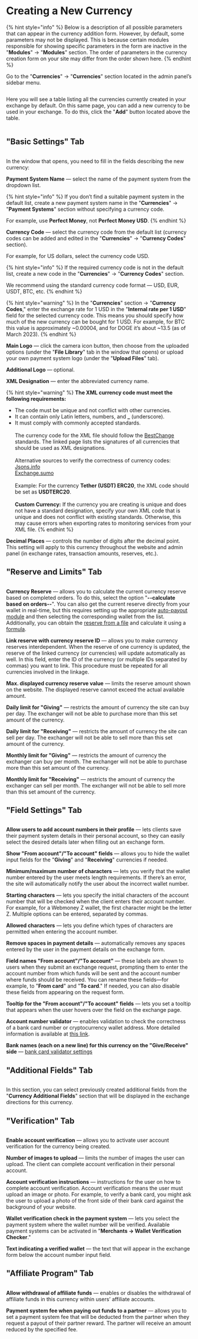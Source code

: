# Creating a New Currency

{% hint style="info" %}
Below is a description of all possible parameters that can appear in the currency addition form. However, by default, some parameters may not be displayed. This is because certain modules responsible for showing specific parameters in the form are inactive in the "**Modules**" → "**Modules**" section. The order of parameters in the currency creation form on your site may differ from the order shown here.
{% endhint %}

Go to the "**Currencies**" → "**Currencies**" section located in the admin panel’s sidebar menu.

<figure><img src="../../.gitbook/assets/image (1432).png" alt=""><figcaption></figcaption></figure>

Here you will see a table listing all the currencies currently created in your exchange by default. On this same page, you can add a new currency to be used in your exchange. To do this, click the "**Add**" button located above the table.

<figure><img src="../../.gitbook/assets/image (1115).png" alt=""><figcaption></figcaption></figure>

## "Basic Settings" Tab

<figure><img src="../../.gitbook/assets/image (1156).png" alt=""><figcaption></figcaption></figure>

In the window that opens, you need to fill in the fields describing the new currency:

**Payment System Name** — select the name of the payment system from the dropdown list.

{% hint style="info" %}
If you don’t find a suitable payment system in the default list, create a new payment system name in the "**Currencies**" → "**Payment Systems**" section without specifying a currency code.

For example, use **Perfect Money**, not **Perfect Money USD**.
{% endhint %}

**Currency Code** — select the currency code from the default list (currency codes can be added and edited in the "**Currencies**" → "**Currency Codes**" section).

For example, for US dollars, select the currency code USD.

{% hint style="info" %}
If the required currency code is not in the default list, create a new code in the "**Currencies**" → "**Currency Codes**" section.

We recommend using the standard currency code format — USD, EUR, USDT, BTC, etc.
{% endhint %}

{% hint style="warning" %}
In the "**Currencies**" section -> "**Currency Codes**," enter the exchange rate for 1 USD in the "**Internal rate per 1 USD**" field for the selected currency code. This means you should specify how much of the new currency can be bought for 1 USD. For example, for BTC this value is approximately ~0.00004, and for DOGE it’s about ~13.5 (as of March 2023).
{% endhint %}

**Main Logo** — click the camera icon button, then choose from the uploaded options (under the "**File Library**" tab in the window that opens) or upload your own payment system logo (under the "**Upload Files**" tab).

**Additional Logo** — optional.

**XML Designation** — enter the abbreviated currency name.

{% hint style="warning" %}
**The XML currency code must meet the following requirements:**

* The code must be unique and not conflict with other currencies.
* It can contain only Latin letters, numbers, and **_** (underscore).
* It must comply with commonly accepted standards.\
  \
  The currency code for the XML file should follow the [BestChange](https://www.bestchange.ru/wiki/rates.html) standards. The linked page lists the signatures of all currencies that should be used as XML designations.\
  \
  Alternative sources to verify the correctness of currency codes:\
  [Jsons.info](https://jsons.info/signatures/currencies#electronic-currencies/)\
  [Exchange.sumo](https://exchangesumo.com/nazvaniya-valjut-eksportnogo-fajla-kursov/)\
\
Example: For the currency **Tether (USDT) ERC20**, the XML code should be set as **USDTERC20**.\
\
**Custom Currency:** If the currency you are creating is unique and does not have a standard designation, specify your own XML code that is unique and does not conflict with existing standards. Otherwise, this may cause errors when exporting rates to monitoring services from your XML file.
{% endhint %}

**Decimal Places** — controls the number of digits after the decimal point. This setting will apply to this currency throughout the website and admin panel (in exchange rates, transaction amounts, reserves, etc.).

## "Reserve and Limits" Tab

<figure><img src="../../.gitbook/assets/image (854).png" alt=""><figcaption></figcaption></figure>

**Currency Reserve** — allows you to calculate the current currency reserve based on completed orders. To do this, select the option "**--calculate based on orders--**". You can also get the current reserve directly from your wallet in real-time, but this requires setting up the appropriate [auto-payout module](https://premium.gitbook.io/rukovodstvo-polzovatelya/navigaciya/merchanty-i-vyplaty/vyplaty) and then selecting the corresponding wallet from the list. Additionally, you can obtain the [reserve from a file](https://premium.gitbook.io/rukovodstvo-polzovatelya/navigaciya/rezervy/rezerv-iz-faila) and calculate it using a [formula](https://premium.gitbook.io/rukovodstvo-polzovatelya/osnovnye-nastroiki/rezervy-valyut/rezerv-ot-drugoi-valyuty/primery-nastroiki-slozhnogo-rezerva-s-ispolzovaniem-formul).

**Link reserve with currency reserve ID** — allows you to make currency reserves interdependent. When the reserve of one currency is updated, the reserve of the linked currency (or currencies) will update automatically as well. In this field, enter the ID of the currency (or multiple IDs separated by commas) you want to link. This procedure must be repeated for all currencies involved in the linkage.

**Max. displayed currency reserve value** — limits the reserve amount shown on the website. The displayed reserve cannot exceed the actual available amount.

**Daily limit for "Giving"** — restricts the amount of currency the site can buy per day. The exchanger will not be able to purchase more than this set amount of the currency.

**Daily limit for "Receiving"** — restricts the amount of currency the site can sell per day. The exchanger will not be able to sell more than this set amount of the currency.

**Monthly limit for "Giving"** — restricts the amount of currency the exchanger can buy per month. The exchanger will not be able to purchase more than this set amount of the currency.

**Monthly limit for "Receiving"** — restricts the amount of currency the exchanger can sell per month. The exchanger will not be able to sell more than this set amount of the currency.

## "Field Settings" Tab

<figure><img src="../../.gitbook/assets/image (2063).png" alt=""><figcaption></figcaption></figure>

**Allow users to add account numbers in their profile** — lets clients save their payment system details in their personal account, so they can easily select the desired details later when filling out an exchange form.

**Show "From account"/"To account" fields** — allows you to hide the wallet input fields for the "**Giving**" and "**Receiving**" currencies if needed.

**Minimum/maximum number of characters** — lets you verify that the wallet number entered by the user meets length requirements. If there’s an error, the site will automatically notify the user about the incorrect wallet number.

**Starting characters** — lets you specify the initial characters of the account number that will be checked when the client enters their account number. For example, for a Webmoney Z wallet, the first character might be the letter Z. Multiple options can be entered, separated by commas.

**Allowed characters** — lets you define which types of characters are permitted when entering the account number.

**Remove spaces in payment details** — automatically removes any spaces entered by the user in the payment details on the exchange form.

**Field names "From account"/"To account"** — these labels are shown to users when they submit an exchange request, prompting them to enter the account number from which funds will be sent and the account number where funds should be received. You can rename these fields—for example, to "**From card**" and "**To card**." If needed, you can also disable these fields from appearing on the request form.

**Tooltip for the "From account"/"To account" fields** — lets you set a tooltip that appears when the user hovers over the field on the exchange page.

**Account number validator** — enables validation to check the correctness of a bank card number or cryptocurrency wallet address. More detailed information is available at [this link](https://premium.gitbook.io/rukovodstvo-polzovatelya/navigaciya/nastroiki/validator-kripto-koshelka).

**Bank names (each on a new line) for this currency on the "Give/Receive" side** — [bank card validator settings](https://premium.gitbook.io/main/osnovnye-nastroiki/nastroiki/validator-bankovskoi-karty#opciya-v-nastroikakh-valyuty)

## "Additional Fields" Tab

<figure><img src="../../.gitbook/assets/image (1198).png" alt=""><figcaption></figcaption></figure>

In this section, you can select previously created additional fields from the "**Currency Additional Fields**" section that will be displayed in the exchange directions for this currency.

## "Verification" Tab

<figure><img src="../../.gitbook/assets/image (1091).png" alt=""><figcaption></figcaption></figure>

**Enable account verification** — allows you to activate user account verification for the currency being created.

**Number of images to upload** — limits the number of images the user can upload. The client can complete account verification in their personal account.

**Account verification instructions** — instructions for the user on how to complete account verification. Account verification means the user must upload an image or photo. For example, to verify a bank card, you might ask the user to upload a photo of the front side of their bank card against the background of your website.

**Wallet verification check in the payment system** — lets you select the payment system where the wallet number will be verified. Available payment systems can be activated in "**Merchants → Wallet Verification Checker**."

**Text indicating a verified wallet** — the text that will appear in the exchange form below the account number input field.

## "Affiliate Program" Tab

<figure><img src="../../.gitbook/assets/image (964).png" alt=""><figcaption></figcaption></figure>

**Allow withdrawal of affiliate funds** — enables or disables the withdrawal of affiliate funds in this currency within users’ affiliate accounts.

**Payment system fee when paying out funds to a partner** — allows you to set a payment system fee that will be deducted from the partner when they request a payout of their partner reward. The partner will receive an amount reduced by the specified fee.